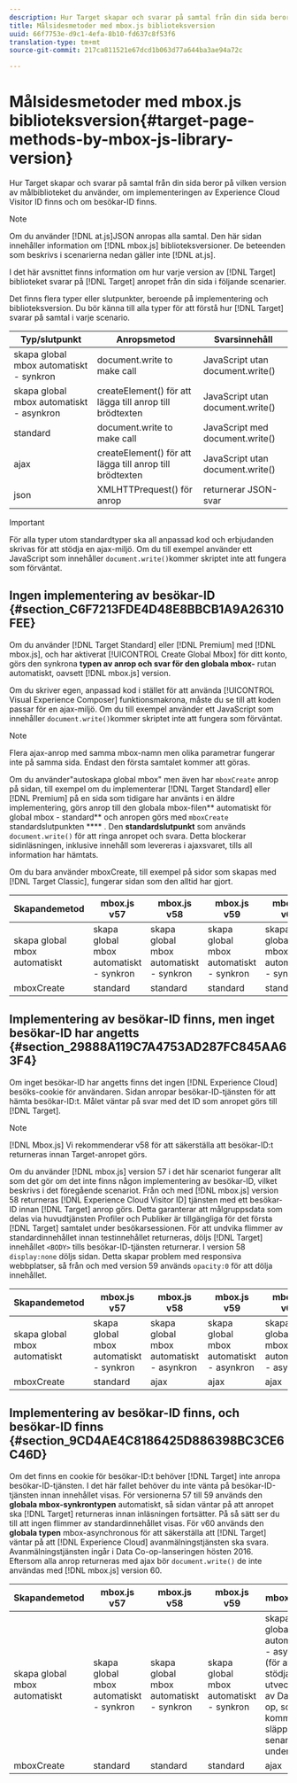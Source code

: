 ```yaml
---
description: Hur Target skapar och svarar på samtal från din sida beror på vilken version av målbiblioteket du använder, om implementeringen av Experience Cloud Visitor ID finns och om besökar-ID finns.
title: Målsidesmetoder med mbox.js biblioteksversion
uuid: 66f7753e-d9c1-4efa-8b10-fd637c8f53f6
translation-type: tm+mt
source-git-commit: 217ca811521e67dcd1b063d77a644ba3ae94a72c

---
```



# Målsidesmetoder med mbox.js biblioteksversion{#target-page-methods-by-mbox-js-library-version}

Hur Target skapar och svarar på samtal från din sida beror på vilken version av målbiblioteket du använder, om implementeringen av Experience Cloud Visitor ID finns och om besökar-ID finns.

>[!NOTE]
>
>Om du använder [!DNL at.js]JSON anropas alla samtal. Den här sidan innehåller information om [!DNL mbox.js] biblioteksversioner. De beteenden som beskrivs i scenarierna nedan gäller inte [!DNL at.js].

I det här avsnittet finns information om hur varje version av [!DNL Target] biblioteket svarar på [!DNL Target] anropet från din sida i följande scenarier.

Det finns flera typer eller slutpunkter, beroende på implementering och biblioteksversion. Du bör känna till alla typer för att förstå hur [!DNL Target] svarar på samtal i varje scenario.

| Typ/slutpunkt | Anropsmetod | Svarsinnehåll |
|--- |--- |--- |
| skapa global mbox automatiskt - synkron | document.write to make call | JavaScript utan document.write() |
| skapa global mbox automatiskt - asynkron | createElement() för att lägga till anrop till brödtexten | JavaScript utan document.write() |
| standard | document.write to make call | JavaScript med document.write() |
| ajax | createElement() för att lägga till anrop till brödtexten | JavaScript utan document.write() |
| json | XMLHTTPrequest() för anrop | returnerar JSON-svar |

>[!IMPORTANT]
>
>För alla typer utom standardtyper ska all anpassad kod och erbjudanden skrivas för att stödja en ajax-miljö. Om du till exempel använder ett JavaScript som innehåller `document.write()`kommer skriptet inte att fungera som förväntat.

## Ingen implementering av besökar-ID {#section_C6F7213FDE4D48E8BBCB1A9A26310FEE}

Om du använder [!DNL Target Standard] eller [!DNL Premium] med [!DNL mbox.js], och har aktiverat [!UICONTROL Create Global Mbox] för ditt konto, görs den synkrona **typen av anrop och svar för den globala mbox-** rutan automatiskt, oavsett [!DNL mbox.js] version.

Om du skriver egen, anpassad kod i stället för att använda [!UICONTROL Visual Experience Composer] funktionsmakrona, måste du se till att koden passar för en ajax-miljö. Om du till exempel använder ett JavaScript som innehåller `document.write()`kommer skriptet inte att fungera som förväntat.

>[!NOTE]
>
>Flera ajax-anrop med samma mbox-namn men olika parametrar fungerar inte på samma sida. Endast den första samtalet kommer att göras.

Om du använder&quot;autoskapa global mbox&quot; men även har `mboxCreate` anrop på sidan, till exempel om du implementerar [!DNL Target Standard] eller [!DNL Premium] på en sida som tidigare har använts i en äldre implementering, görs anrop till den globala mbox-filen** automatiskt för global mbox - standard** och anropen görs med `mboxCreate` standardslutpunkten **** . Den **standardslutpunkt** som används `document.write()` för att ringa anropet och svara. Detta blockerar sidinläsningen, inklusive innehåll som levereras i ajaxsvaret, tills all information har hämtats.

Om du bara använder mboxCreate, till exempel på sidor som skapas med [!DNL Target Classic], fungerar sidan som den alltid har gjort.

| Skapandemetod | mbox.js v57 | mbox.js v58 | mbox.js v59 | mbox.js v60 |
|---|---|---|---|---|
| skapa global mbox automatiskt | skapa global mbox automatiskt - synkron | skapa global mbox automatiskt - synkron | skapa global mbox automatiskt - synkron | skapa global mbox automatiskt - synkron |
| mboxCreate | standard | standard | standard | standard |

## Implementering av besökar-ID finns, men inget besökar-ID har angetts {#section_29888A119C7A4753AD287FC845AA63F4}

Om inget besökar-ID har angetts finns det ingen [!DNL Experience Cloud] besöks-cookie för användaren. Sidan anropar besökar-ID-tjänsten för att hämta besökar-ID:t. Målet väntar på svar med det ID som anropet görs till [!DNL Target].

>[!NOTE]
>
>[!DNL Mbox.js] Vi rekommenderar v58 för att säkerställa att besökar-ID:t returneras innan Target-anropet görs.

Om du använder [!DNL mbox.js] version 57 i det här scenariot fungerar allt som det gör om det inte finns någon implementering av besökar-ID, vilket beskrivs i det föregående scenariot. Från och med [!DNL mbox.js] version 58 returneras [!DNL Experience Cloud Visitor ID] tjänsten med ett besökar-ID innan [!DNL Target] anrop görs. Detta garanterar att målgruppsdata som delas via huvudtjänsten Profiler och Publiker är tillgängliga för det första [!DNL Target] samtalet under besökarsessionen. För att undvika flimmer av standardinnehållet innan testinnehållet returneras, döljs [!DNL Target] innehållet `<BODY>` tills besökar-ID-tjänsten returnerar. I version 58 `display:none` döljs sidan. Detta skapar problem med responsiva webbplatser, så från och med version 59 används `opacity:0` för att dölja innehållet.

| Skapandemetod | mbox.js v57 | mbox.js v58 | mbox.js v59 | mbox.js v60 |
|---|---|---|---|---|
| skapa global mbox automatiskt | skapa global mbox automatiskt - synkron | skapa global mbox automatiskt - asynkron | skapa global mbox automatiskt - asynkron | skapa global mbox automatiskt - asynkron |
| mboxCreate | standard | ajax | ajax | ajax |

## Implementering av besökar-ID finns, och besökar-ID finns {#section_9CD4AE4C8186425D886398BC3CE6C46D}

Om det finns en cookie för besökar-ID:t behöver [!DNL Target] inte anropa besökar-ID-tjänsten. I det här fallet behöver du inte vänta på besökar-ID-tjänsten innan innehållet visas. För versionerna 57 till 59 används den **globala mbox-synkrontypen** automatiskt, så sidan väntar på att anropet ska [!DNL Target] returneras innan inläsningen fortsätter. På så sätt ser du till att ingen flimmer av standardinnehållet visas. För v60 används den **globala typen** mbox-asynchronous för att säkerställa att [!DNL Target] väntar på att [!DNL Experience Cloud] avanmälningstjänsten ska svara. Avanmälningstjänsten ingår i Data Co-op-lanseringen hösten 2016. Eftersom alla anrop returneras med ajax bör `document.write()` de inte användas med [!DNL mbox.js] version 60.

| Skapandemetod | mbox.js v57 | mbox.js v58 | mbox.js v59 | mbox.js v60 |
|---|---|---|---|---|
| skapa global mbox automatiskt | skapa global mbox automatiskt - synkron | skapa global mbox automatiskt - synkron | skapa global mbox automatiskt - synkron | skapa en global mbox automatiskt - asynkron (för att stödja utvecklingen av Data Co-op, som kommer att släppas senare under 2016) |
| mboxCreate | standard | standard | standard | ajax |